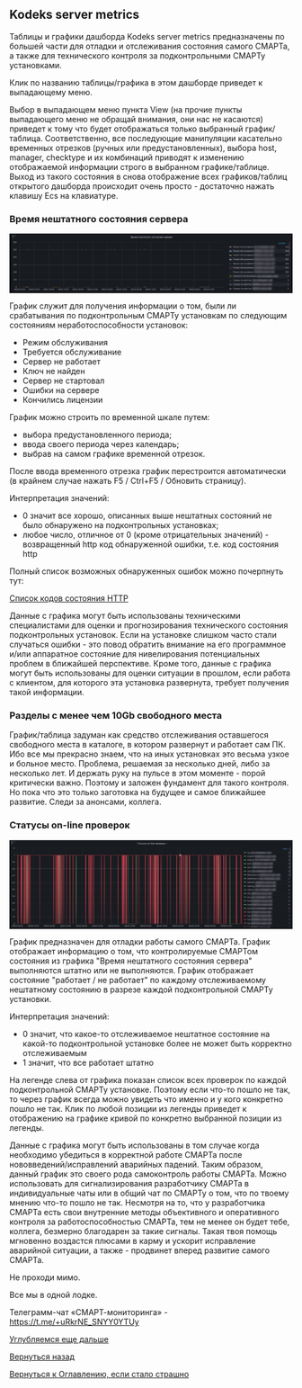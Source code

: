 ## Kodeks server metrics

Таблицы и графики дашборда Kodeks server metrics предназначены по большей части для отладки и отслеживания состояния самого СМАРТа, а также для технического контроля за подконтрольными СМАРТу установками.

Клик по названию таблицы/графика в этом дашборде приведет к выпадающему меню. 

Выбор в выпадающем меню пункта View (на прочие пункты выпадающего меню не обращай внимания, они нас не касаются) приведет к тому что будет отображаться только выбранный график/таблица.
Соответственно, все последующие манипуляции касательно временных отрезков (ручных или предустановленных), выбора host, manager, checktype и их комбинаций приводят к изменению отображаемой информации строго в выбранном графике/таблице.
Выход из такого состояния в снова отображение всех графиков/таблиц открытого дашборда происходит очень просто - достаточно нажать клавишу Ecs на клавиатуре.

### Время нештатного состояния сервера

<img src="img/kodeks_server_metrics/emergency_01.png" alt="Время нештатного состояния сервера" align=top>

График служит для получения информации о том, были ли срабатывания по подконтрольным СМАРТу установкам по следующим состояниям неработоспособности установок:
- Режим обслуживания
- Требуется обслуживание
- Сервер не работает
- Ключ не найден
- Сервер не стартовал
- Ошибки на сервере
- Кончились лицензии

График можно строить по временной шкале путем:
- выбора предустановленного периода;
- ввода своего периода через календарь;
- выбрав на самом графике временной отрезок.

После ввода временного отрезка график перестроится автоматически (в крайнем случае нажать F5 / Ctrl+F5 / Обновить страницу).

Интерпретация значений:
- 0 значит все хорошо, описанных выше нештатных состояний не было обнаружено на подконтрольных установках;
- любое число, отличное от 0 (кроме отрицательных значений) - возвращенный http код обнаруженной ошибки, т.е. код состояния http

Полный список возможных обнаруженных ошибок можно почерпнуть тут:

<a href="https://ru.wikipedia.org/wiki/%D0%A1%D0%BF%D0%B8%D1%81%D0%BE%D0%BA_%D0%BA%D0%BE%D0%B4%D0%BE%D0%B2_%D1%81%D0%BE%D1%81%D1%82%D0%BE%D1%8F%D0%BD%D0%B8%D1%8F_HTTP">Список кодов состояния HTTP</a>

Данные с графика могут быть использованы техническими специалистами для оценки и прогнозирования технического состояния подконтрольных установок.
Если на установке слишком часто стали случаться ошибки - это повод обратить внимание на его программное и/или аппаратное состояние для нивелирования потенциальных проблем в ближайшей перспективе.
Кроме того, данные с графика могут быть использованы для оценки ситуации в прошлом, если работа с клиентом, для которого эта установка развернута, требует получения такой информации.

### Разделы с менее чем 10Gb свободного места

График/таблица задуман как средство отслеживания оставшегося свободного места в каталоге, в котором развернут и работает сам ПК.
Ибо все мы прекрасно знаем, что на иных установках это весьма узкое и больное место. 
Проблема, решаемая за несколько дней, либо за несколько лет.
И держать руку на пульсе в этом моменте - порой критически важно. 
Поэтому и заложен фундамент для такого контроля.
Но пока что это только заготовка на будущее и самое ближайшее развитие.
Следи за анонсами, коллега.

### Статусы on-line проверок

<img src="img/kodeks_server_metrics/emergency_02.png" alt="Статусы on-line проверок" align=top>

График предназначен для отладки работы самого СМАРТа. 
График отображает информацию о том, что контролируемые СМАРТом состояния из графика "Время нештатного состояния сервера" выполняются штатно или не выполняются.
График отображает состояние "работает / не работает" по каждому отслеживаемому нештатному состоянию в разрезе каждой подконтрольной СМАРТу установки.

Интерпретация значений:
- 0 значит, что какое-то отслеживаемое нештатное состояние на какой-то подконтрольной установке более не может быть корректно отслеживаемым
- 1 значит, что все работает штатно

На легенде слева от графика показан список всех проверок по каждой подконтрольной СМАРТу установке.
Поэтому если что-то пошло не так, то через график всегда можно увидеть что именно и у кого конкретно пошло не так.
Клик по любой позиции из легенды приведет к отображению на графике кривой по конкретно выбранной позиции из легенды.

Данные с графика могут быть использованы в том случае когда необходимо убедиться в корректной работе СМАРТа после нововведений/исправлений аварийных падений.
Таким образом, данный график это своего рода самоконтроль работы СМАРТа. 
Можно использовать для сигнализирования разработчику СМАРТа в индивидуальные чаты или в общий чат по СМАРТу о том, что по твоему мнению что-то пошло не так.
Несмотря на то, что у разработчика СМАРТа есть свои внутренние методы объективного и оперативного контроля за работоспособностью СМАРТа, тем не менее он будет тебе, коллега, безмерно благодарен за такие сигналы.
Такая твоя помощь мгновенно воздастся плюсами в карму и ускорит исправление аварийной ситуации, а также - продвинет вперед развитие самого СМАРТа.

Не проходи мимо. 

Все мы в одной лодке.

Телеграмм-чат «СМАРТ-мониторинга» - https://t.me/+uRkrNE_SNYY0YTUy

[Углубляемся еще дальше](82-kodeks-analytics.md)

[Вернуться назад](80-dashboards.md)

[Вернуться к Оглавлению, если стало страшно](Readme.md)